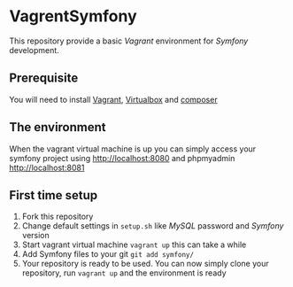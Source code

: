 # VagrentSymfony #
This repository provide a basic *Vagrant* environment for *Symfony* development.

## Prerequisite ##
You will need to install [Vagrant](https://www.vagrantup.com/), [Virtualbox](https://www.virtualbox.org/) and [composer](https://getcomposer.org/)

## The environment ##
When the vagrant virtual machine is up you can simply access your symfony project using [http://localhost:8080](http://localhost:8080) and phpmyadmin [http://localhost:8081](http://localhost:8081)

## First time setup ##
1. Fork this repository
2. Change default settings in ```setup.sh``` like *MySQL* password and *Symfony* version
3. Start vagrant virtual machine ```vagrant up``` this can take a while
4. Add Symfony files to your git ```git add symfony/```
5. Your repository is ready to be used. You can now simply clone your repository, run ```vagrant up``` and the environment is ready
